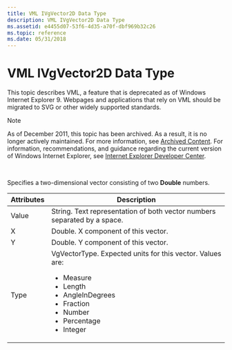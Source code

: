 ```yaml
---
title: VML IVgVector2D Data Type
description: VML IVgVector2D Data Type
ms.assetid: e4455d07-53f6-4d35-a70f-dbf969b32c26
ms.topic: reference
ms.date: 05/31/2018
---
```


# VML IVgVector2D Data Type

This topic describes VML, a feature that is deprecated as of Windows Internet Explorer 9. Webpages and applications that rely on VML should be migrated to SVG or other widely supported standards.

> [!Note]  
> As of December 2011, this topic has been archived. As a result, it is no longer actively maintained. For more information, see [Archived Content](/previous-versions/windows/internet-explorer/ie-developer/). For information, recommendations, and guidance regarding the current version of Windows Internet Explorer, see [Internet Explorer Developer Center](https://msdn.microsoft.com/ie/).

 

Specifies a two-dimensional vector consisting of two **Double** numbers.




| Attributes | Description | 
|------------|-------------|
| Value | String. Text representation of both vector numbers separated by a space. | 
| X | Double. X component of this vector. | 
| Y | Double. Y component of this vector. | 
| Type | VgVectorType. Expected units for this vector. Values are:<ul><li>Measure</li><li>Length</li><li>AngleInDegrees</li><li>Fraction</li><li>Number</li><li>Percentage</li><li>Integer</li></ul> | 




 

 

 
